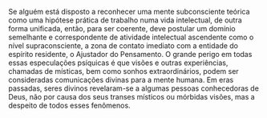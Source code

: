﻿Se alguém está disposto a reconhecer uma mente subconsciente teórica como uma hipótese prática de trabalho numa vida intelectual, de outra forma unificada, então, para ser coerente, deve postular um domínio semelhante e correspondente de atividade intelectual ascendente como o nível supraconsciente, a zona de contato imediato com a entidade do espírito residente, o Ajustador do Pensamento. O grande perigo em todas essas especulações psíquicas é que visões e outras experiências, chamadas de místicas, bem como sonhos extraordinários, podem ser consideradas comunicações divinas para a mente humana. Em eras passadas, seres divinos revelaram-se a algumas pessoas conhecedoras de Deus, não por causa dos seus transes místicos ou  mórbidas visões, mas a despeito de todos esses fenômenos.

